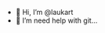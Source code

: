 - 👋 Hi, I’m @laukart
- 👀 I’m need help with git...

<!---
laukart/laukart is a ✨ special ✨ repository because its `README.md` (this file) appears on your GitHub profile.
You can click the Preview link to take a look at your changes.
--->
